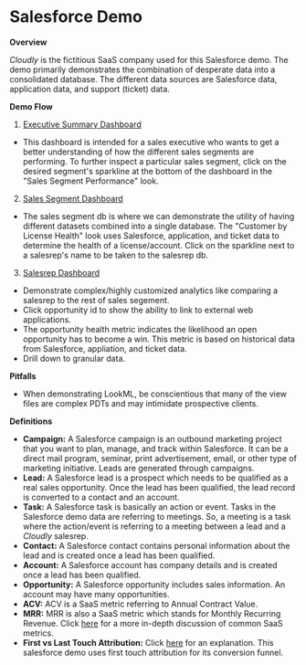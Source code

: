 # Salesforce Demo



**Overview**

 <i>Cloudly</i>  is the fictitious SaaS company used for this Salesforce demo. The demo primarily demonstrates the combination of desperate data into a consolidated database. The different data sources are Salesforce data, application data, and support (ticket) data. 

**Demo Flow**

1. [Executive Summary Dashboard](https://demo.looker.com/dashboards/381)
- This dashboard is intended for a sales executive who wants to get a better understanding of how the different sales segments are performing. To further inspect a particular sales segment, click on the desired segment's sparkline at the bottom of the dashboard in the "Sales Segment Performance" look. 

2. [Sales Segment Dashboard](https://demo.looker.com/dashboards/526)
- The sales segment db is where we can demonstrate the utility of having different datasets combined into a single database. The "Customer by License Health" look uses Salesforce, application, and ticket data to determine the health of a license/account. Click on the sparkline next to a salesrep's name to be taken to the salesrep db.

3. [Salesrep Dashboard](https://demo.looker.com/dashboards/463)
- Demonstrate complex/highly customized analytics like comparing a salesrep to the rest of sales segement.
- Click opportunity id to show the ability to link to external web applications.
- The opportunity health metric indicates the likelihood an open opportunity has to become a win. This metric is based on historical data from Salesforce, appliation, and ticket data.  
- Drill down to granular data.

**Pitfalls**

- When demonstrating LookML, be conscientious that many of the view files are complex PDTs and may intimidate prospective clients. 

**Definitions**

- **Campaign:** A Salesforce campaign is an outbound marketing project that you want to plan, manage, and track within Salesforce. It can be a direct mail program, seminar, print advertisement, email, or other type of marketing initiative. Leads are generated through campaigns.
- **Lead:** A Salesforce lead is a prospect which needs to be qualified as a real sales opportunity. Once the lead has been qualified, the lead record is converted to a contact and an account.
- **Task:** A Salesforce task is basically an action or event. Tasks in the Salesforce demo data are referring to meetings. So, a meeting is a task where the action/event is referring to a meeting between a lead and a <i>Cloudly</i>  salesrep.
- **Contact:** A Salesforce contact contains personal information about the lead and is created once a lead has been qualified.
- **Account:** A Salesforce account has company details and is created once a lead has been qualified. 
- **Opportunity:** A Salesforce opportunity includes sales information. An account may have many opportunities.
- **ACV:** ACV is a SaaS metric referring to Annual Contract Value.
- **MRR:** MRR is also a SaaS metric which stands for Monthly Recurring Revenue. Click [here](http://www.insidesales.com/insider/execution/how-saas-metrics-can-help-you-drive-explosive-growth-like-salesforce-com/) for a more in-depth discussion of common SaaS metrics.
- **First vs Last Touch Attribution:** Click [here](http://www.thatagency.com/design-studio-blog/2013/08/first-touch-vs-last-touch-conversion-attribution/) for an explanation. This salesforce demo uses first touch attribution for its conversion funnel.












